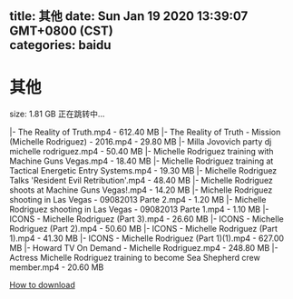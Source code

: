 
title: 其他
date: Sun Jan 19 2020 13:39:07 GMT+0800 (CST)    
categories: baidu
---

# 其他
size: 1.81 GB
 正在跳转中...
 
|- The Reality of Truth.mp4 - 612.40 MB
|- The Reality of Truth - Mission (Michelle Rodriguez) - 2016.mp4 - 29.80 MB
|- Milla Jovovich party dj michelle rodriguez.mp4 - 50.40 MB
|- Michelle Rodriguez training with Machine Guns Vegas.mp4 - 18.40 MB
|- Michelle Rodriguez training at Tactical Energetic Entry Systems.mp4 - 19.30 MB
|- Michelle Rodriguez Talks 'Resident Evil Retribution'.mp4 - 48.40 MB
|- Michelle Rodriguez shoots at Machine Guns Vegas!.mp4 - 14.20 MB
|- Michelle Rodriguez shooting in Las Vegas - 09082013 Parte 2.mp4 - 1.20 MB
|- Michelle Rodriguez shooting in Las Vegas - 09082013 Parte 1.mp4 - 1.10 MB
|- ICONS - Michelle Rodriguez (Part 3).mp4 - 26.60 MB
|- ICONS - Michelle Rodriguez (Part 2).mp4 - 50.60 MB
|- ICONS - Michelle Rodriguez (Part 1).mp4 - 41.30 MB
|- ICONS - Michelle Rodriguez (Part 1)(1).mp4 - 627.00 MB
|- Howard TV On Demand - Michelle Rodriguez.mp4 - 248.80 MB
|- Actress Michelle Rodriguez training to become Sea Shepherd crew member.mp4 - 20.60 MB

[How to download](https://bpcam.bemobtrk.com/go/2ceec3aa-1ca2-46d6-b9ff-aaa5c184517c?jno=2801)